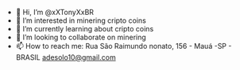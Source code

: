 - 👋 Hi, I’m @xXTonyXxBR
- 👀 I’m interested in minering cripto coins
- 🌱 I’m currently learning about cripto coins
- 💞️ I’m looking to collaborate on minering
- 📫 How to reach me: Rua São Raimundo nonato, 156 - Mauá -SP - BRASIL
adesolo10@gmail.com

<!---
xXTonyXxBR/xXTonyXxBR is a ✨ special ✨ repository because its `README.md` (this file) appears on your GitHub profile.
You can click the Preview link to take a look at your changes.
--->
